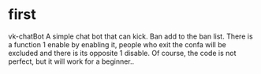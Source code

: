 # first
vk-chatBot
A simple chat bot that can kick.
Ban add to the ban list.
There is a function 1 enable by enabling it, people who exit the confa will be excluded and there is its opposite 1 disable.
Of course, the code is not perfect, but it will work for a beginner..
